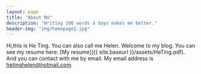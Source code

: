 ```yaml
---
layout: page
title: "About Me"
description: "Writing 100 words a days makes me better."
header-img: "img/homepage2.jpg"
---
```


Hi,this is He Ting. You can also call me Helen. Welcome to my blog.
You can see my resume here: [My resume]({{ site.baseurl }}/assets/HeTing.pdf). 
And you can contact with me by email. My email address is hetinghelen@hotmail.com.
	
